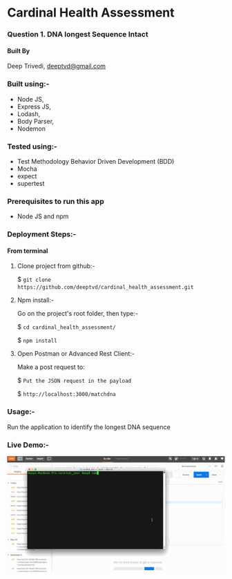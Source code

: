 # Cardinal Health Assessment

### Question 1. DNA longest Sequence Intact

#### Built By
Deep Trivedi, deeptvd@gmail.com

### Built using:-
- Node JS,
- Express JS,
- Lodash,
- Body Parser,
- Nodemon

### Tested using:-
- Test Methodology Behavior Driven Development (BDD)
- Mocha
- expect
- supertest

### Prerequisites to run this app
- Node JS and npm

### Deployment Steps:-

#### From terminal

1. Clone project from github:-

   $ `git clone https://github.com/deeptvd/cardinal_health_assessment.git`

2. Npm install:-

      Go on the project's root folder, then type:-

      $ `cd cardinal_health_assessment/`

      $ `npm install`

3. Open Postman or Advanced Rest Client:-

      Make a post request to:

      $ `Put the JSON request in the payload`

      $ `http://localhost:3000/matchdna`

### Usage:-

Run the application to identify the longest DNA sequence

### Live Demo:-
![Live Demo](/Screenshots/Question1.gif?raw=true "Optional Title")
